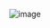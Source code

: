 ![image](https://user-images.githubusercontent.com/67222970/178937528-1cba0d62-5ac8-4f83-b6ed-4838a68764de.png)
